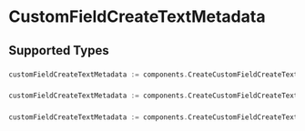 # CustomFieldCreateTextMetadata


## Supported Types

### 

```go
customFieldCreateTextMetadata := components.CreateCustomFieldCreateTextMetadataStr(string{/* values here */})
```

### 

```go
customFieldCreateTextMetadata := components.CreateCustomFieldCreateTextMetadataInteger(int64{/* values here */})
```

### 

```go
customFieldCreateTextMetadata := components.CreateCustomFieldCreateTextMetadataBoolean(bool{/* values here */})
```

